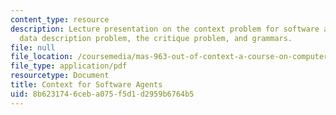 ```yaml
---
content_type: resource
description: Lecture presentation on the context problem for software agents, the
  data description problem, the critique problem, and grammars.
file: null
file_location: /coursemedia/mas-963-out-of-context-a-course-on-computer-systems-that-adapt-to-and-learn-from-context-fall-2001/8b6231746ceba075f5d1d2959b6764b5_sld0011.pdf
file_type: application/pdf
resourcetype: Document
title: Context for Software Agents
uid: 8b623174-6ceb-a075-f5d1-d2959b6764b5
---
```

